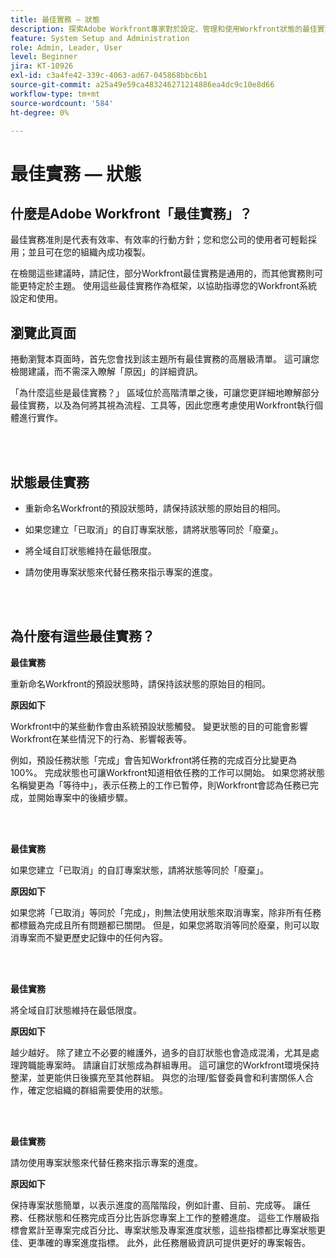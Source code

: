 ```yaml
---
title: 最佳實務 — 狀態
description: 探索Adobe Workfront專家對於設定、管理和使用Workfront狀態的最佳實務建議。
feature: System Setup and Administration
role: Admin, Leader, User
level: Beginner
jira: KT-10926
exl-id: c3a4fe42-339c-4063-ad67-045868bbc6b1
source-git-commit: a25a49e59ca483246271214886ea4dc9c10e8d66
workflow-type: tm+mt
source-wordcount: '584'
ht-degree: 0%

---
```


# 最佳實務 — 狀態

## 什麼是Adobe Workfront「最佳實務」？

最佳實務准則是代表有效率、有效率的行動方針；您和您公司的使用者可輕鬆採用；並且可在您的組織內成功複製。

在檢閱這些建議時，請記住，部分Workfront最佳實務是通用的，而其他實務則可能更特定於主題。 使用這些最佳實務作為框架，以協助指導您的Workfront系統設定和使用。

## 瀏覽此頁面

捲動瀏覽本頁面時，首先您會找到該主題所有最佳實務的高層級清單。 這可讓您檢閱建議，而不需深入瞭解「原因」的詳細資訊。

「為什麼這些是最佳實務？」 區域位於高階清單之後，可讓您更詳細地瞭解部分最佳實務，以及為何將其視為流程、工具等，因此您應考慮使用Workfront執行個體進行實作。

</br>
</br>

## 狀態最佳實務

* 重新命名Workfront的預設狀態時，請保持該狀態的原始目的相同。

* 如果您建立「已取消」的自訂專案狀態，請將狀態等同於「廢棄」。

* 將全域自訂狀態維持在最低限度。

* 請勿使用專案狀態來代替任務來指示專案的進度。


</br>
</br>



## 為什麼有這些最佳實務？

**最佳實務**

重新命名Workfront的預設狀態時，請保持該狀態的原始目的相同。



**原因如下**

Workfront中的某些動作會由系統預設狀態觸發。 變更狀態的目的可能會影響Workfront在某些情況下的行為、影響報表等。



例如，預設任務狀態「完成」會告知Workfront將任務的完成百分比變更為100%。 完成狀態也可讓Workfront知道相依任務的工作可以開始。 如果您將狀態名稱變更為「等待中」，表示任務上的工作已暫停，則Workfront會認為任務已完成，並開始專案中的後續步驟。

</br>
</br>



**最佳實務**

如果您建立「已取消」的自訂專案狀態，請將狀態等同於「廢棄」。



**原因如下**

如果您將「已取消」等同於「完成」，則無法使用狀態來取消專案，除非所有任務都標籤為完成且所有問題都已關閉。 但是，如果您將取消等同於廢棄，則可以取消專案而不變更歷史記錄中的任何內容。


</br>
</br>

**最佳實務**

將全域自訂狀態維持在最低限度。



**原因如下**

越少越好。 除了建立不必要的維護外，過多的自訂狀態也會造成混淆，尤其是處理跨職能專案時。 請讓自訂狀態成為群組專用。 這可讓您的Workfront環境保持整潔，並更能供日後擴充至其他群組。 與您的治理/監督委員會和利害關係人合作，確定您組織的群組需要使用的狀態。


</br>
</br>

**最佳實務**

請勿使用專案狀態來代替任務來指示專案的進度。



**原因如下**

保持專案狀態簡單，以表示進度的高階階段，例如計畫、目前、完成等。 讓任務、任務狀態和任務完成百分比告訴您專案上工作的整體進度。 這些工作層級指標會累計至專案完成百分比、專案狀態及專案進度狀態，這些指標都比專案狀態更佳、更準確的專案進度指標。 此外，此任務層級資訊可提供更好的專案報告。
